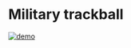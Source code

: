 # Military trackball

[![demo](http://img.youtube.com/vi/cAlvmEIusnU/0.jpg)](http://www.youtube.com/watch?v=cAlvmEIusnU)
